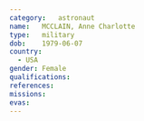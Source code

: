 ```yaml
---
category:	astronaut
name:	MCCLAIN, Anne Charlotte
type:	military
dob:	1979-06-07
country:
  - USA
gender:	Female
qualifications:
references:
missions:
evas:
---
```

